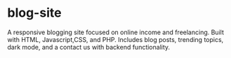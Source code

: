 # blog-site
A responsive blogging site focused on online income and freelancing. Built with HTML, Javascript,CSS, and PHP. Includes blog posts, trending topics, dark mode, and a contact us with backend functionality.
